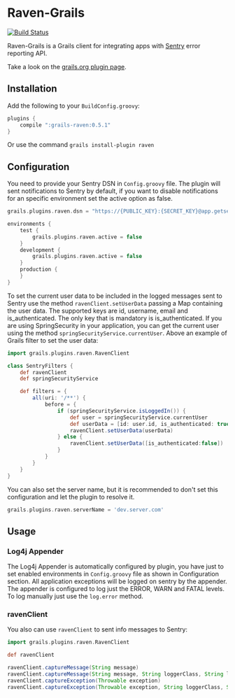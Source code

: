 # Raven-Grails

[![Build Status](https://secure.travis-ci.org/informant-army/raven-grails.png?branch=master)](https://travis-ci.org/informant-army/raven-grails)

Raven-Grails is a Grails client for integrating apps with [Sentry](http://www.getsentry.com) error reporting API.

Take a look on the [grails.org plugin page](http://grails.org/plugin/raven).

## Installation

Add the following to your `BuildConfig.groovy`:

```groovy
plugins {
    compile ":grails-raven:0.5.1"
}
```

Or use the command `grails install-plugin raven`

## Configuration

You need to provide your Sentry DSN in `Config.groovy` file. The plugin will sent notifications to Sentry by default, if you want to disable notifications for an specific environment set the active option as false.

```groovy
grails.plugins.raven.dsn = "https://{PUBLIC_KEY}:{SECRET_KEY}@app.getsentry.com/{PATH}{PROJECT_ID}"

environments {
    test {
        grails.plugins.raven.active = false
    }
    development {
        grails.plugins.raven.active = false
    }
    production {
    }
}
```

To set the current user data to be included in the logged messages sent to Sentry use the method `ravenClient.setUserData` passing a Map containing the user data. The supported keys are id, username, email and is\_authenticated. The only key that is mandatory is is\_authenticated. If you are using SpringSecurity in your application, you can get the current user using the method `springSecurityService.currentUser`. Above an example of Grails filter to set the user data:

```groovy
import grails.plugins.raven.RavenClient

class SentryFilters {
    def ravenClient
    def springSecurityService

    def filters = {
        all(uri: '/**') {
            before = {
                if (springSecurityService.isLoggedIn()) {
                    def user = springSecurityService.currentUser
                    def userData = [id: user.id, is_authenticated: true, email: user.email, username: user.username]
                    ravenClient.setUserData(userData)
                } else {
                    ravenClient.setUserData([is_authenticated:false])
                }
            }
        }
    }
}
```

You can also set the server name, but it is recommended to don't set this configuration and let the plugin to resolve it.

```groovy
grails.plugins.raven.serverName = 'dev.server.com'
```

## Usage

### Log4j Appender

The Log4j Appender is automatically configured by plugin, you have just to set enabled environments in `Config.groovy` file as shown in Configuration section. All application exceptions will be logged on sentry by the appender. The appender is configured to log just the ERROR, WARN and FATAL levels. To log manually just use the `log.error` method.

### ravenClient

You also can use `ravenClient` to sent info messages to Sentry:

```groovy
import grails.plugins.raven.RavenClient

def ravenClient

ravenClient.captureMessage(String message)
ravenClient.captureMessage(String message, String loggerClass, String logLevel)
ravenClient.captureException(Throwable exception)
ravenClient.captureException(Throwable exception, String loggerClass, String logLevel, HttpServletRequest request)
```
